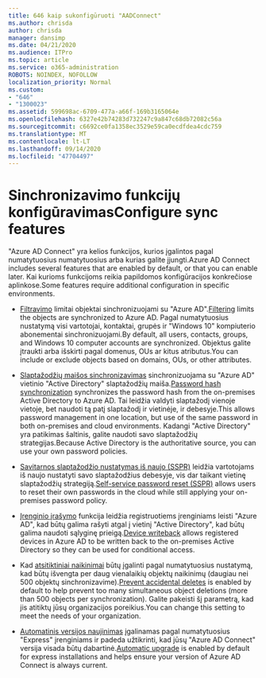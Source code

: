 ```yaml
---
title: 646 kaip sukonfigūruoti "AADConnect"
ms.author: chrisda
author: chrisda
manager: dansimp
ms.date: 04/21/2020
ms.audience: ITPro
ms.topic: article
ms.service: o365-administration
ROBOTS: NOINDEX, NOFOLLOW
localization_priority: Normal
ms.custom:
- "646"
- "1300023"
ms.assetid: 599698ac-6709-477a-a66f-169b3165064e
ms.openlocfilehash: 6327e42b74283d732247c9a847c68db72082c56a
ms.sourcegitcommit: c6692ce0fa1358ec3529e59ca0ecdfdea4cdc759
ms.translationtype: MT
ms.contentlocale: lt-LT
ms.lasthandoff: 09/14/2020
ms.locfileid: "47704497"
---
```

# <a name="configure-sync-features"></a><span data-ttu-id="67ca2-102">Sinchronizavimo funkcijų konfigūravimas</span><span class="sxs-lookup"><span data-stu-id="67ca2-102">Configure sync features</span></span>

<span data-ttu-id="67ca2-103">"Azure AD Connect" yra kelios funkcijos, kurios įgalintos pagal numatytuosius numatytuosius arba kurias galite įjungti.</span><span class="sxs-lookup"><span data-stu-id="67ca2-103">Azure AD Connect includes several features that are enabled by default, or that you can enable later.</span></span> <span data-ttu-id="67ca2-104">Kai kurioms funkcijoms reikia papildomos konfigūracijos konkrečiose aplinkose.</span><span class="sxs-lookup"><span data-stu-id="67ca2-104">Some features require additional configuration in specific environments.</span></span>

- <span data-ttu-id="67ca2-105">[Filtravimo](https://docs.microsoft.com/azure/active-directory/connect/active-directory-aadconnectsync-configure-filtering) limitai objektai sinchronizuojami su "Azure AD".</span><span class="sxs-lookup"><span data-stu-id="67ca2-105">[Filtering](https://docs.microsoft.com/azure/active-directory/connect/active-directory-aadconnectsync-configure-filtering) limits the objects are synchronized to Azure AD.</span></span> <span data-ttu-id="67ca2-106">Pagal numatytuosius nustatymą visi vartotojai, kontaktai, grupės ir "Windows 10" kompiuterio abonementai sinchronizuojami.</span><span class="sxs-lookup"><span data-stu-id="67ca2-106">By default, all users, contacts, groups, and Windows 10 computer accounts are synchronized.</span></span> <span data-ttu-id="67ca2-107">Objektus galite įtraukti arba išskirti pagal domenus, OUs ar kitus atributus.</span><span class="sxs-lookup"><span data-stu-id="67ca2-107">You can include or exclude objects based on domains, OUs, or other attributes.</span></span>

- <span data-ttu-id="67ca2-108">[Slaptažodžių maišos sinchronizavimas](https://docs.microsoft.com/azure/active-directory/connect/active-directory-aadconnectsync-implement-password-hash-synchronization) sinchronizuojama su "Azure AD" vietinio "Active Directory" slaptažodžių maiša.</span><span class="sxs-lookup"><span data-stu-id="67ca2-108">[Password hash synchronization](https://docs.microsoft.com/azure/active-directory/connect/active-directory-aadconnectsync-implement-password-hash-synchronization) synchronizes the password hash from the on-premises Active Directory to Azure AD.</span></span> <span data-ttu-id="67ca2-109">Tai leidžia valdyti slaptažodį vienoje vietoje, bet naudoti tą patį slaptažodį ir vietinėje, ir debesyje.</span><span class="sxs-lookup"><span data-stu-id="67ca2-109">This allows password management in one location, but use of the same password in both on-premises and cloud environments.</span></span> <span data-ttu-id="67ca2-110">Kadangi "Active Directory" yra patikimas šaltinis, galite naudoti savo slaptažodžių strategijas.</span><span class="sxs-lookup"><span data-stu-id="67ca2-110">Because Active Directory is the authoritative source, you can use your own password policies.</span></span>

- <span data-ttu-id="67ca2-111">[Savitarnos slaptažodžio nustatymas iš naujo (SSPR)](https://docs.microsoft.com/azure/active-directory/authentication/quickstart-sspr) leidžia vartotojams iš naujo nustatyti savo slaptažodžius debesyje, vis dar taikant vietinę slaptažodžių strategiją.</span><span class="sxs-lookup"><span data-stu-id="67ca2-111">[Self-service password reset (SSPR)](https://docs.microsoft.com/azure/active-directory/authentication/quickstart-sspr) allows users to reset their own passwords in the cloud while still applying your on-premises password policy.</span></span>

- <span data-ttu-id="67ca2-112">[Įrenginio įrašymo](https://docs.microsoft.com/azure/active-directory/connect/active-directory-aadconnect-feature-device-writeback) funkcija leidžia registruotiems įrenginiams leisti "Azure AD", kad būtų galima rašyti atgal į vietinį "Active Directory", kad būtų galima naudoti sąlyginę prieigą.</span><span class="sxs-lookup"><span data-stu-id="67ca2-112">[Device writeback](https://docs.microsoft.com/azure/active-directory/connect/active-directory-aadconnect-feature-device-writeback) allows registered devices in Azure AD to be written back to the on-premises Active Directory so they can be used for conditional access.</span></span>

- <span data-ttu-id="67ca2-113">Kad [atsitiktiniai naikinimai](https://docs.microsoft.com/azure/active-directory/connect/active-directory-aadconnectsync-feature-prevent-accidental-deletes) būtų įgalinti pagal numatytuosius nustatymą, kad būtų išvengta per daug vienalaikių objektų naikinimų (daugiau nei 500 objektų sinchronizavime).</span><span class="sxs-lookup"><span data-stu-id="67ca2-113">[Prevent accidental deletes](https://docs.microsoft.com/azure/active-directory/connect/active-directory-aadconnectsync-feature-prevent-accidental-deletes) is enabled by default to help prevent too many simultaneous object deletions (more than 500 objects per synchronization).</span></span> <span data-ttu-id="67ca2-114">Galite pakeisti šį parametrą, kad jis atitiktų jūsų organizacijos poreikius.</span><span class="sxs-lookup"><span data-stu-id="67ca2-114">You can change this setting to meet the needs of your organization.</span></span>

- <span data-ttu-id="67ca2-115">[Automatinis versijos naujinimas](https://docs.microsoft.com/azure/active-directory/connect/active-directory-aadconnect-feature-automatic-upgrade) įgalinamas pagal numatytuosius "Express" įrenginiams ir padeda užtikrinti, kad jūsų "Azure AD Connect" versija visada būtų dabartinė.</span><span class="sxs-lookup"><span data-stu-id="67ca2-115">[Automatic upgrade](https://docs.microsoft.com/azure/active-directory/connect/active-directory-aadconnect-feature-automatic-upgrade) is enabled by default for express installations and helps ensure your version of Azure AD Connect is always current.</span></span>

